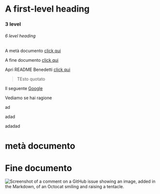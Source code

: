 # A first-level heading
### 3 level 
###### 6 level heading

A metà documento [click qui](#metà-ducmento)

A fine documento [click qui](#Fine-ducmento)


Apri README Benedetti [click qui](/Docs/README_Benedetti.MD)

> TEsto quotato

Il seguente [Google](https://www.google.com)

Vediamo se hai ragione



ad




adad





adadad









# metà documento








# Fine documento

![Screenshot of a comment on a GitHub issue showing an image, added in the Markdown, of an Octocat smiling and raising a tentacle.](https://upload.wikimedia.org/wikipedia/it/1/1f/Quake-Screenshot.jpg)
